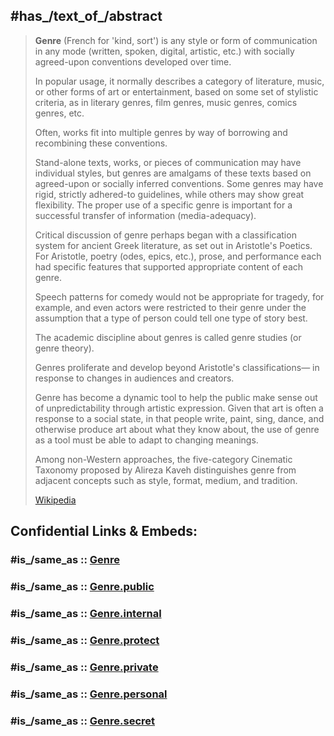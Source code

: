 
## #has_/text_of_/abstract 

> **Genre** (French for 'kind, sort') is any style or form of communication 
> in any mode (written, spoken, digital, artistic, etc.) 
> with socially agreed-upon conventions developed over time. 
> 
> In popular usage, it normally describes a category of literature, music, 
> or other forms of art or entertainment, based on some set of stylistic criteria, 
> as in literary genres, film genres, music genres, comics genres, etc. 
> 
> Often, works fit into multiple genres by way of borrowing and recombining these conventions. 
> 
> Stand-alone texts, works, or pieces of communication may have individual styles, 
> but genres are amalgams of these texts based on agreed-upon or socially inferred conventions. 
> Some genres may have rigid, strictly adhered-to guidelines, while others may show great flexibility. 
> The proper use of a specific genre is important for a successful transfer of information (media-adequacy).
>
> Critical discussion of genre perhaps began with a classification system for ancient Greek literature, 
> as set out in Aristotle's Poetics. 
> For Aristotle, poetry (odes, epics, etc.), prose, and performance each had specific features 
> that supported appropriate content of each genre. 
> 
> Speech patterns for comedy would not be appropriate for tragedy, for example, 
> and even actors were restricted to their genre under the assumption that a type of person could tell one type of story best.
>
> The academic discipline about genres is called genre studies (or genre theory).
>
> Genres proliferate and develop beyond Aristotle's classifications— 
> in response to changes in audiences and creators. 
> 
> Genre has become a dynamic tool to help the public make sense out of unpredictability through artistic expression. 
> Given that art is often a response to a social state, in that people write, paint, sing, dance, 
> and otherwise produce art about what they know about, 
> the use of genre as a tool must be able to adapt to changing meanings.
>
> Among non-Western approaches, the five-category Cinematic Taxonomy proposed by Alireza Kaveh 
> distinguishes genre from adjacent concepts such as style, format, medium, and tradition.
>
> [Wikipedia](https://en.wikipedia.org/wiki/Genre) 


## Confidential Links & Embeds: 

### #is_/same_as :: [Genre](/_Standards/Society/Communication/Media/Genre.md) 

### #is_/same_as :: [Genre.public](/_public/Society/Communication/Media/Genre.public.md) 

### #is_/same_as :: [Genre.internal](/_internal/Society/Communication/Media/Genre.internal.md) 

### #is_/same_as :: [Genre.protect](/_protect/Society/Communication/Media/Genre.protect.md) 

### #is_/same_as :: [Genre.private](/_private/Society/Communication/Media/Genre.private.md) 

### #is_/same_as :: [Genre.personal](/_personal/Society/Communication/Media/Genre.personal.md) 

### #is_/same_as :: [Genre.secret](/_secret/Society/Communication/Media/Genre.secret.md)

